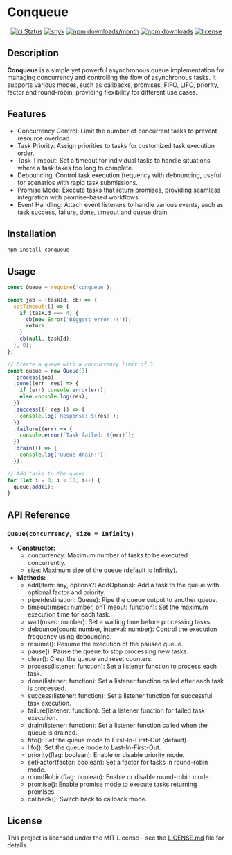 # Conqueue

<div align="center">

[![ci Status](https://github.com/timursevimli/conqueue/workflows/Testing%20CI/badge.svg)](https://github.com/timursevimli/conqueue/actions?query=workflow%3A%22Testing+CI%22+branch%3Amaster)
[![snyk](https://snyk.io/test/github/timursevimli/conqueue/badge.svg)](https://snyk.io/test/github/timursevimli/conqueue)
[![npm downloads/month](https://img.shields.io/npm/dm/conqueue.svg)](https://www.npmjs.com/package/conqueue)
[![npm downloads](https://img.shields.io/npm/dt/conqueue.svg)](https://www.npmjs.com/package/conqueue)
[![license](https://img.shields.io/badge/license-MIT-blue.svg)](https://github.com/timursevimli/conqueue/blob/master/LICENSE)

</div>

## Description

**Conqueue** is a simple yet powerful asynchronous queue implementation for managing concurrency and controlling the flow of asynchronous tasks. It supports various modes, such as callbacks, promises, FIFO, LIFO, priority, factor and round-robin, providing flexibility for different use cases.

## Features

- Concurrency Control: Limit the number of concurrent tasks to prevent resource overload.
- Task Priority: Assign priorities to tasks for customized task execution order.
- Task Timeout: Set a timeout for individual tasks to handle situations where a task takes too long to complete.
- Debouncing: Control task execution frequency with debouncing, useful for scenarios with rapid task submissions.
- Promise Mode: Execute tasks that return promises, providing seamless integration with promise-based workflows.
- Event Handling: Attach event listeners to handle various events, such as task success, failure, done, timeout and queue drain.

## Installation

```bash
npm install conqueue
```

## Usage

```javascript
const Queue = require('conqueue');

const job = (taskId, cb) => {
  setTimeout(() => {
    if (taskId === 4) {
      cb(new Error('Biggest error!!!'));
      return;
    }
    cb(null, taskId);
  }, 0);
};

// Create a queue with a concurrency limit of 3
const queue = new Queue(3)
  .process(job)
  .done((err, res) => {
    if (err) console.error(err);
    else console.log(res);
  })
  .success(({ res }) => {
    console.log(`Response: ${res}`);
  })
  .failure((err) => {
    console.error(`Task failed: ${err}`);
  })
  .drain(() => {
    console.log('Queue drain!');
  });

// Add tasks to the queue
for (let i = 0; i < 10; i++) {
  queue.add(i);
}
```

## API Reference

### `Queue(concurrency, size = Infinity)`

- **Constructor:**
  - concurrency: Maximum number of tasks to be executed concurrently.
  - size: Maximum size of the queue (default is Infinity).
- **Methods:**
  - add(item: any, options?: AddOptions): Add a task to the queue with optional factor and priority.
  - pipe(destination: Queue): Pipe the queue output to another queue.
  - timeout(msec: number, onTimeout: function): Set the maximum execution time for each task.
  - wait(msec: number): Set a waiting time before processing tasks.
  - debounce(count: number, interval: number): Control the execution frequency using debouncing.
  - resume(): Resume the execution of the paused queue.
  - pause(): Pause the queue to stop processing new tasks.
  - clear(): Clear the queue and reset counters.
  - process(listener: function): Set a listener function to process each task.
  - done(listener: function): Set a listener function called after each task is processed.
  - success(listener: function): Set a listener function for successful task execution.
  - failure(listener: function): Set a listener function for failed task execution.
  - drain(listener: function): Set a listener function called when the queue is drained.
  - fifo(): Set the queue mode to First-In-First-Out (default).
  - lifo(): Set the queue mode to Last-In-First-Out.
  - priority(flag: boolean): Enable or disable priority mode.
  - setFactor(factor: boolean): Set a factor for tasks in round-robin mode.
  - roundRobin(flag: boolean): Enable or disable round-robin mode.
  - promise(): Enable promise mode to execute tasks returning promises.
  - callback(): Switch back to callback mode.

## License

This project is licensed under the MIT License - see the [LICENSE.md](./LICENSE) file for details.

